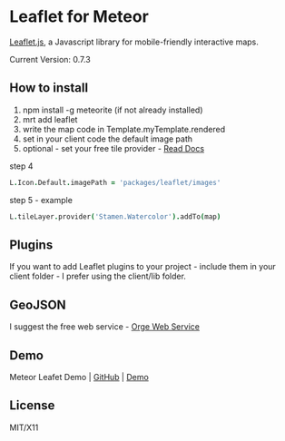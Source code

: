 # Leaflet for Meteor

[Leaflet.js](http://leafletjs.com/), a Javascript library for mobile-friendly interactive maps. 

Current Version: 0.7.3

## How to install 
1. npm install -g meteorite (if not already installed)
2. mrt add leaflet
3. write the map code in Template.myTemplate.rendered
4. set in your client code the default image path 
5. optional - set your free tile provider - [Read Docs](https://github.com/leaflet-extras/leaflet-providers)

step 4 
```coffeescript
L.Icon.Default.imagePath = 'packages/leaflet/images'
```

step 5 - example
```coffeescript
L.tileLayer.provider('Stamen.Watercolor').addTo(map)
```

## Plugins
If you want to add Leaflet plugins to your project - include them in your client folder - I prefer using the client/lib folder.

## GeoJSON 
I suggest the free web service - [Orge Web Service](http://ogre.adc4gis.com/) 

## Demo
Meteor Leafet Demo  |  [GitHub](https://github.com/bevanhunt/meteor-leaflet-demo)  |  [Demo](http://leaflet.meteor.com)

## License
MIT/X11